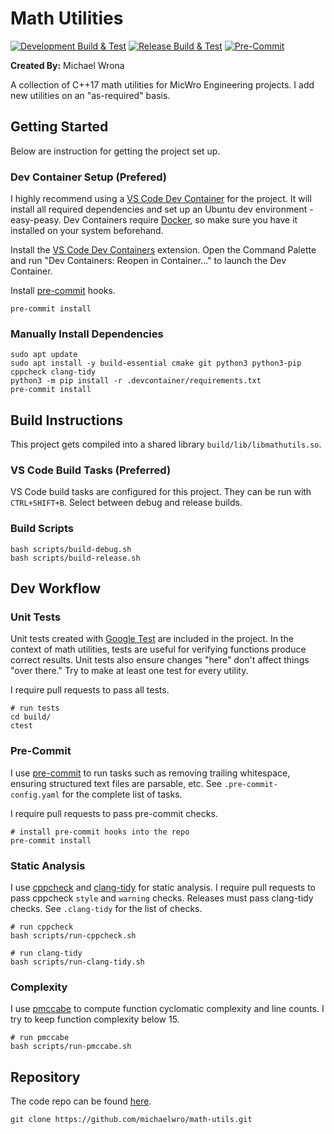 # Math Utilities

[![Development Build & Test](https://github.com/michaelwro/math-utils/actions/workflows/build-test-main.yml/badge.svg)](https://github.com/michaelwro/math-utils/actions/workflows/build-test-main.yml) [![Release Build & Test](https://github.com/michaelwro/math-utils/actions/workflows/build-test-release.yml/badge.svg)](https://github.com/michaelwro/math-utils/actions/workflows/build-test-release.yml) [![Pre-Commit](https://github.com/michaelwro/math-utils/actions/workflows/pre-commit.yml/badge.svg)](https://github.com/michaelwro/math-utils/actions/workflows/pre-commit.yml)

**Created By:** Michael Wrona

A collection of C++17 math utilities for MicWro Engineering projects. I add new utilities on an "as-required" basis.

## Getting Started

Below are instruction for getting the project set up.

### Dev Container Setup (Prefered)

I highly recommend using a [VS Code Dev Container](https://code.visualstudio.com/docs/devcontainers/containers) for the project. It will install all required dependencies and set up an Ubuntu dev environment - easy-peasy. Dev Containers require [Docker](https://docs.docker.com/engine/install/), so make sure you have it installed on your system beforehand.

Install the [VS Code Dev Containers](vscode:extension/ms-vscode-remote.remote-containers) extension. Open the Command Palette and run "Dev Containers: Reopen in Container..." to launch the Dev Container.

Install [pre-commit](https://pre-commit.com/) hooks.

```shell
pre-commit install
```

### Manually Install Dependencies

```shell
sudo apt update
sudo apt install -y build-essential cmake git python3 python3-pip cppcheck clang-tidy
python3 -m pip install -r .devcontainer/requirements.txt
pre-commit install
```

## Build Instructions

This project gets compiled into a shared library `build/lib/libmathutils.so`.

### VS Code Build Tasks (Preferred)

VS Code build tasks are configured for this project. They can be run with `CTRL+SHIFT+B`. Select between debug and release builds.

### Build Scripts

```shell
bash scripts/build-debug.sh
bash scripts/build-release.sh
```

## Dev Workflow

### Unit Tests

Unit tests created with [Google Test](https://github.com/google/googletest) are included in the project. In the context of math utilities, tests are useful for verifying functions produce correct results. Unit tests also ensure changes "here" don't affect things "over there." Try to make at least one test for every utility.

I require pull requests to pass all tests.

```shell
# run tests
cd build/
ctest
```

### Pre-Commit

I use [pre-commit](https://pre-commit.com/) to run tasks such as removing trailing whitespace, ensuring structured text files are parsable, etc. See `.pre-commit-config.yaml` for the complete list of tasks.

I require pull requests to pass pre-commit checks.

```shell
# install pre-commit hooks into the repo
pre-commit install
```

### Static Analysis

I use [cppcheck](https://cppcheck.sourceforge.io/) and [clang-tidy](https://clang.llvm.org/extra/clang-tidy/) for static analysis. I require pull requests to pass cppcheck `style` and `warning` checks. Releases must pass clang-tidy checks. See `.clang-tidy` for the list of checks.

```shell
# run cppcheck
bash scripts/run-cppcheck.sh

# run clang-tidy
bash scripts/run-clang-tidy.sh
```

### Complexity

I use [pmccabe](https://manpages.ubuntu.com/manpages/focal/man1/pmccabe.1.html) to compute function cyclomatic complexity and line counts. I try to keep function complexity below 15.

```shell
# run pmccabe
bash scripts/run-pmccabe.sh
```

## Repository

The code repo can be found [here](https://github.com/michaelwro/math-utils).

```shell
git clone https://github.com/michaelwro/math-utils.git
```
